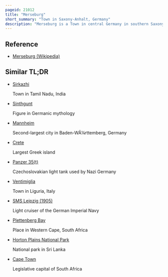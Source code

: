 ```yaml
---
pageid: 21012
title: "Merseburg"
short_summary: "Town in Saxony-Anhalt, Germany"
description: "Merseburg is a Town in central Germany in southern Saxony-Anhalt it is situated on the saale River approximately 14 Km south of Halle and 30 Km West of Leipzig. It is the capital of the Saalekreis district. It had a diocese founded by Archbishop Adalbert of Magdeburg. The University of Merseburg is in the City. Merseburg has around 35,000 inhabitants."
---
```


## Reference

- [Merseburg (Wikipedia)](https://en.wikipedia.org/?curid=21012)

## Similar TL;DR

- [Sirkazhi](/tldr/en/sirkazhi)

  Town in Tamil Nadu, India

- [Sinthgunt](/tldr/en/sinthgunt)

  Figure in Germanic mythology

- [Mannheim](/tldr/en/mannheim)

  Second-largest city in Baden-WÃ¼rttemberg, Germany

- [Crete](/tldr/en/crete)

  Largest Greek island

- [Panzer 35(t)](/tldr/en/panzer-35t)

  Czechoslovakian light tank used by Nazi Germany

- [Ventimiglia](/tldr/en/ventimiglia)

  Town in Liguria, Italy

- [SMS Leipzig (1905)](/tldr/en/sms-leipzig-1905)

  Light cruiser of the German Imperial Navy

- [Plettenberg Bay](/tldr/en/plettenberg-bay)

  Place in Western Cape, South Africa

- [Horton Plains National Park](/tldr/en/horton-plains-national-park)

  National park in Sri Lanka

- [Cape Town](/tldr/en/cape-town)

  Legislative capital of South Africa
